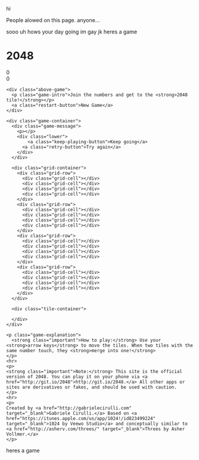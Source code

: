 hi

People alowed on this page. 
anyone...
 
 sooo uh hows your day going 
  im gay jk 
   heres a game
   <!DOCTYPE html>
<html>
<head>
  <meta charset="utf-8">
  <title>2048</title>

  <link href="style/main.css" rel="stylesheet" type="text/css">
  <link rel="shortcut icon" href="favicon.ico">
  <link rel="apple-touch-icon" href="meta/apple-touch-icon.png">
  <link rel="apple-touch-startup-image" href="meta/apple-touch-startup-image-640x1096.png" media="(device-width: 320px) and (device-height: 568px) and (-webkit-device-pixel-ratio: 2)"> <!-- iPhone 5+ -->
  <link rel="apple-touch-startup-image" href="meta/apple-touch-startup-image-640x920.png"  media="(device-width: 320px) and (device-height: 480px) and (-webkit-device-pixel-ratio: 2)"> <!-- iPhone, retina -->
  <meta name="apple-mobile-web-app-capable" content="yes">
  <meta name="apple-mobile-web-app-status-bar-style" content="black">

  <meta name="HandheldFriendly" content="True">
  <meta name="MobileOptimized" content="320">
  <meta name="viewport" content="width=device-width, target-densitydpi=160dpi, initial-scale=1.0, maximum-scale=1, user-scalable=no, minimal-ui">
</head>
<body>
  <div class="container">
    <div class="heading">
      <h1 class="title">2048</h1>
      <div class="scores-container">
        <div class="score-container">0</div>
        <div class="best-container">0</div>
      </div>
    </div>

    <div class="above-game">
      <p class="game-intro">Join the numbers and get to the <strong>2048 tile!</strong></p>
      <a class="restart-button">New Game</a>
    </div>

    <div class="game-container">
      <div class="game-message">
        <p></p>
        <div class="lower">
	        <a class="keep-playing-button">Keep going</a>
          <a class="retry-button">Try again</a>
        </div>
      </div>

      <div class="grid-container">
        <div class="grid-row">
          <div class="grid-cell"></div>
          <div class="grid-cell"></div>
          <div class="grid-cell"></div>
          <div class="grid-cell"></div>
        </div>
        <div class="grid-row">
          <div class="grid-cell"></div>
          <div class="grid-cell"></div>
          <div class="grid-cell"></div>
          <div class="grid-cell"></div>
        </div>
        <div class="grid-row">
          <div class="grid-cell"></div>
          <div class="grid-cell"></div>
          <div class="grid-cell"></div>
          <div class="grid-cell"></div>
        </div>
        <div class="grid-row">
          <div class="grid-cell"></div>
          <div class="grid-cell"></div>
          <div class="grid-cell"></div>
          <div class="grid-cell"></div>
        </div>
      </div>

      <div class="tile-container">

      </div>
    </div>

    <p class="game-explanation">
      <strong class="important">How to play:</strong> Use your <strong>arrow keys</strong> to move the tiles. When two tiles with the same number touch, they <strong>merge into one!</strong>
    </p>
    <hr>
    <p>
    <strong class="important">Note:</strong> This site is the official version of 2048. You can play it on your phone via <a href="http://git.io/2048">http://git.io/2048.</a> All other apps or sites are derivatives or fakes, and should be used with caution.
    </p>
    <hr>
    <p>
    Created by <a href="http://gabrielecirulli.com" target="_blank">Gabriele Cirulli.</a> Based on <a href="https://itunes.apple.com/us/app/1024!/id823499224" target="_blank">1024 by Veewo Studio</a> and conceptually similar to <a href="http://asherv.com/threes/" target="_blank">Threes by Asher Vollmer.</a>
    </p>
  </div>

  <script src="js/bind_polyfill.js"></script>
  <script src="js/classlist_polyfill.js"></script>
  <script src="js/animframe_polyfill.js"></script>
  <script src="js/keyboard_input_manager.js"></script>
  <script src="js/html_actuator.js"></script>
  <script src="js/grid.js"></script>
  <script src="js/tile.js"></script>
  <script src="js/local_storage_manager.js"></script>
  <script src="js/game_manager.js"></script>
  <script src="js/application.js"></script>
</body>
</html>
    heres a game
     
       
     
      
       
        
 

